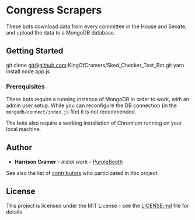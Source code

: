 # Congress Scrapers

These bots download data from every committee in the House and Senate, and upload the data to a MongoDB database.

## Getting Started

git clone git@github.com:KingOfCramers/Sked_Checker_Text_Bot.git
yarn install
node app.js

### Prerequisites

These bots require a running instance of MongoDB in order to work, with an admin user setup. While you can reconfigure the DB connection (in the `mongodb/connect/index.js` file) it is not recommended.

The bots also require a working installation of Chromium running on your local machine.

## Author

* **Harrison Cramer** - *Initial work* - [PurpleBooth](https://github.com/PurpleBooth)

See also the list of [contributors](https://github.com/your/project/contributors) who participated in this project.

## License

This project is licensed under the MIT License - see the [LICENSE.md](LICENSE.md) file for details